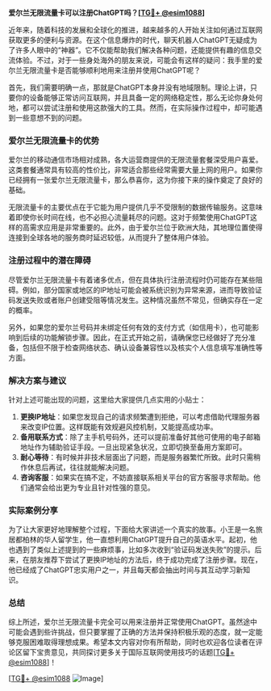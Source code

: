 **爱尔兰无限流量卡可以注册ChatGPT吗？[[TG💪+ @esim1088](https://t.me/s/esim1088)]**

近年来，随着科技的发展和全球化的推进，越来越多的人开始关注如何通过互联网获取更多的便利与资源。在这个信息爆炸的时代，聊天机器人ChatGPT无疑成为了许多人眼中的“神器”。它不仅能帮助我们解决各种问题，还能提供有趣的信息交流体验。不过，对于一些身处海外的朋友来说，可能会有这样的疑问：我手里的爱尔兰无限流量卡是否能够顺利地用来注册并使用ChatGPT呢？

首先，我们需要明确一点，那就是ChatGPT本身并没有地域限制。理论上讲，只要你的设备能够正常访问互联网，并且具备一定的网络稳定性，那么无论你身处何地，都可以尝试注册和使用这款强大的工具。然而，在实际操作过程中，却可能遇到一些意想不到的问题。

### 爱尔兰无限流量卡的优势

爱尔兰的移动通信市场相对成熟，各大运营商提供的无限流量套餐深受用户喜爱。这类套餐通常具有较高的性价比，非常适合那些经常需要大量上网的用户。如果你已经拥有一张爱尔兰无限流量卡，那么恭喜你，这为你接下来的操作奠定了良好的基础。

无限流量卡的主要优点在于它能为用户提供几乎不受限制的数据传输服务。这意味着即使你长时间在线，也不必担心流量耗尽的问题。这对于频繁使用ChatGPT这样的高需求应用是非常重要的。此外，由于爱尔兰位于欧洲大陆，其地理位置使得连接到全球各地的服务商时延迟较低，从而提升了整体用户体验。

### 注册过程中的潜在障碍

尽管爱尔兰无限流量卡有着诸多优点，但在具体执行注册流程时仍可能存在某些阻碍。例如，部分国家或地区的IP地址可能会被系统识别为异常来源，进而导致验证码发送失败或者账户创建受阻等情况发生。这种情况虽然不常见，但确实存在一定的概率。

另外，如果您的爱尔兰号码并未绑定任何有效的支付方式（如信用卡），也可能影响到后续的功能解锁步骤。因此，在正式开始之前，请确保您已经做好了充分准备，包括但不限于检查网络状态、确认设备兼容性以及核实个人信息填写准确性等方面。

### 解决方案与建议

针对上述可能出现的问题，这里给大家提供几点实用的小贴士：

1. **更换IP地址**：如果您发现自己的请求频繁遭到拒绝，可以考虑借助代理服务器来改变IP位置。这样既能有效规避风控机制，又能提高成功率。
2. **备用联系方式**：除了主手机号码外，还可以提前准备好其他可使用的电子邮箱地址作为辅助验证手段。一旦出现紧急状况，立即切换至备用方案即可。
3. **耐心等待**：有时候并非技术层面出了问题，而是服务器繁忙所致。此时只需稍作休息后再试，往往就能解决问题。
4. **咨询客服**：如果实在搞不定，不妨直接联系相关平台的官方客服寻求帮助。他们通常会给出更为专业且针对性强的意见。

### 实际案例分享

为了让大家更好地理解整个过程，下面给大家讲述一个真实的故事。小王是一名旅居都柏林的华人留学生，他一直想利用ChatGPT提升自己的英语水平。起初，他也遇到了类似上述提到的一些麻烦事，比如多次收到“验证码发送失败”的提示。后来，在朋友推荐下尝试了更换IP地址的方法后，终于成功完成了注册步骤。现在，他已经成了ChatGPT忠实用户之一，并且每天都会抽出时间与其互动学习新知识。

### 总结

综上所述，爱尔兰无限流量卡完全可以用来注册并正常使用ChatGPT。虽然途中可能会遇到些许挑战，但只要掌握了正确的方法并保持积极乐观的态度，就一定能够克服困难取得理想成果。希望本文内容对你有所帮助，同时也欢迎各位读者在评论区留下宝贵意见，共同探讨更多关于国际互联网使用技巧的话题[[TG💪+ @esim1088](https://t.me/s/esim1088)]！

[[TG💪+ @esim1088](https://t.me/s/esim1088) ![Image](https://i.postimg.cc/4NQfJmqS/Snipaste-2025-05-13-00-14-12.png)]